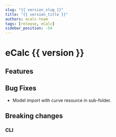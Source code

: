 ```yaml
---
slug: "{{ version_slug }}"
title: "{{ version_title }}"
authors: ecalc-team
tags: [release, eCalc]
sidebar_position: -54
---
```


# eCalc {{ version }}

## Features

## Bug Fixes

- Model import with curve resource in sub-folder.

## Breaking changes

### CLI
